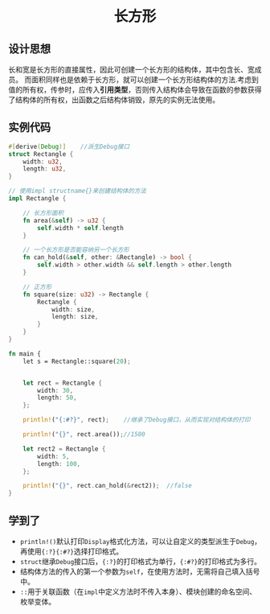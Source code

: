 # <center>长方形</center>

## 设计思想
长和宽是长方形的直接属性，因此可创建一个长方形的结构体，其中包含长、宽成员。
而面积同样也是依赖于长方形，就可以创建一个长方形结构体的方法.考虑到值的所有权，传参时，应传入**引用类型**，否则传入结构体会导致在函数的参数获得了结构体的所有权，出函数之后结构体销毁，原先的实例无法使用。

## 实例代码
```rust
#[derive(Debug)]    //派生Debug接口
struct Rectangle {
    width: u32,
    length: u32,
}

// 使用impl structname{}来创建结构体的方法
impl Rectangle {

    // 长方形面积
    fn area(&self) -> u32 {
        self.width * self.length
    }

    // 一个长方形是否能容纳另一个长方形
    fn can_hold(&self, other: &Rectangle) -> bool {
        self.width > other.width && self.length > other.length
    }

    // 正方形
    fn square(size: u32) -> Rectangle {
        Rectangle {
            width: size,
            length: size,
        }
    }
}

fn main {
    let s = Rectangle::square(20);


    let rect = Rectangle {
        width: 30,
        length: 50,
    };

    println!("{:#?}", rect);    //继承了Debug接口，从而实现对结构体的打印

    println!("{}", rect.area());//1500

    let rect2 = Rectangle {
        width: 5,
        length: 100,
    };

    println!("{}", rect.can_hold(&rect2));  //false
}


```

## 学到了
- `println!()`默认打印`Display`格式化方法，可以让自定义的类型派生于`Debug`，再使用`{:?}{:#?}`选择打印格式。
- `struct`继承`Debug`接口后，`{:?}`的打印格式为单行，`{:#?}`的打印格式为多行。
- 结构体方法的传入的第一个参数为`self`，在使用方法时，无需将自己填入括号中。
- `::`用于关联函数（在`impl`中定义方法时不传入本身）、模块创建的命名空间、枚举变体。